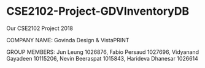 # CSE2102-Project-GDVInventoryDB
Our CSE2102 Project 2018

COMPANY NAME: Govinda Design & VistaPRINT

GROUP MEMBERS: Jun Leung 1026876, Fabio Persaud 1027696, Vidyanand Gayadeen 10115206, Nevin Beeraspat 1015843, Harideva Dhanesar 1026614
